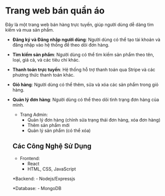 # Trang web bán quần áo

Đây là một trang web bán hàng trực tuyến, giúp người dùng dễ dàng tìm kiếm và mua sản phẩm.

- **Đăng ký và Đăng nhập người dùng**: Người dùng có thể tạo tài khoản và đăng nhập vào hệ thống để theo dõi đơn hàng.
- **Tìm kiếm sản phẩm**: Người dùng có thể tìm kiếm sản phẩm theo tên, loại, giá cả, và các tiêu chí khác.
- **Thanh toán trực tuyến**: Hệ thống hỗ trợ thanh toán qua Stripe và các phương thức thanh toán khác.
- **Giỏ hàng**: Người dùng có thể thêm, sửa và xóa các sản phẩm trong giỏ hàng.
- **Quản lý đơn hàng**: Người dùng có thể theo dõi tình trạng đơn hàng của mình.
  * Trang Admin:
    - Quản lý đơn hàng (chỉnh sửa trạng thái đơn hàng, xóa đơn hàng)
    - Thêm sản phẩm mới
    - Quản lý sản phẩm (có thể xóa)

  ## Các Công Nghệ Sử Dụng
  
    * Frontend:
      - React
      - HTML, CSS, JavaScript
        
    *Backend:
      - Nodejs/Expressjs
  
    *Database:
      - MongoDB
      
